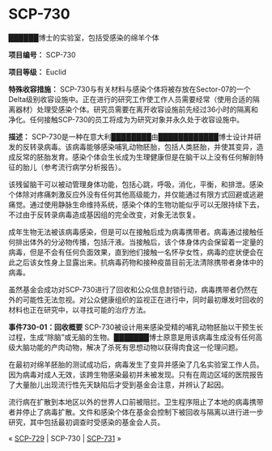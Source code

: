 # SCP-730
                        




██████博士的实验室，包括受感染的绵羊个体



**项目编号：** SCP-730

**项目等级：** Euclid

**特殊收容措施：** SCP-730与有关材料与感染个体将被存放在Sector-07的一个Delta级别收容设施中。正在进行的研究工作使工作人员需要经常（使用合适的隔离器材）处理受感染个体。研究员需要在离开收容设施前先经过36小时的隔离和净化。任何接触SCP-730的员工将成为为研究对象并永久处于收容设施中。

**描述：** SCP-730是一种在意大利████████由████████████博士设计并研发的反转录病毒。该病毒能够感染哺乳动物胚胎，包括人类胚胎，并使其变异，造成反常的胚胎发育。感染个体会生长成为生理健康但是在脑干以上没有任何解剖特征的胎儿（参考流行病学分析报告）。

该残留脑干可以被动管理身体功能，包括心跳，呼吸，消化，平衡，和排泄。感染个体除对疼痛刺激反应外没有任何其他高级能力，并仅能通过有限方式回避或逃避痛觉。通过使用静脉生命维持系统，感染个体的生物功能似乎可以无限持续下去，不过由于反转录病毒造成基因组的完全改变，对象无法恢复。

成年生物无法被该病毒感染，但是可以在接触后成为病毒携带者。病毒通过接触任何排出体外的分泌物传播，包括汗液。当接触后，该个体身体内会保留着一定量的病毒，但是不会有任何负面效果，直到他们接触一名怀孕女性，病毒的症状便会在此之后该女性身上显露出来。抗病毒药物和接种疫苗目前无法清除携带者身体中的病毒。

虽然基金会成功对SCP-730进行了回收和公众信息封锁行动，病毒携带者仍然在外的可能性无法忽视。对公众健康组织的监视正在进行中，同时最初爆发时回收的材料也正在研究中，以寻找可能的治疗方法。

**事件730-01：回收概要**  SCP-730被设计用来感染受精的哺乳动物胚胎以干预生长过程，生成“除脑”或无脑的生物。███████博士原意是用该病毒生成没有任何高级大脑功能的产肉动物，解决了杀死有思想动物以获得肉食这一伦理问题。

在最初对绵羊胚胎的测试成功后，病毒发生了变异并感染了几名实验室工作人员。因为病毒对成人无效，该跨生物感染最初并未被发现。只有在周边区域的医院报告了大量胎儿出现流行性先天缺陷后才受到基金会注意，并辨认了起因。

流行病在扩散到本地区以外的世界人口前被阻拦。卫生程序阻止了本地的病毒携带者并停止了病毒扩散。文件和感染个体在基金会控制下被回收与隔离以进行进一步研究，其中包括最初调查时受感染的基金会人员。



« [SCP-729](/scp-729) | SCP-730 | [SCP-731](/scp-731) »





                    